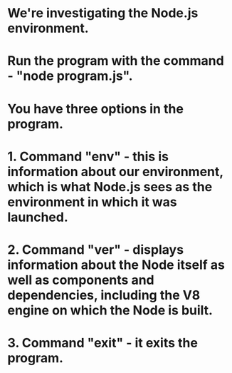 # We're investigating the Node.js environment.

# Run the program with the command - "node program.js".

# You have three options in the program.
# 1. Command "env" - this is information about our environment, which is what Node.js sees as the environment in which it was launched.
# 2. Command "ver" - displays information about the Node itself as well as components and dependencies, including the V8 engine on which the Node is built.
# 3. Command "exit" - it exits the program.

